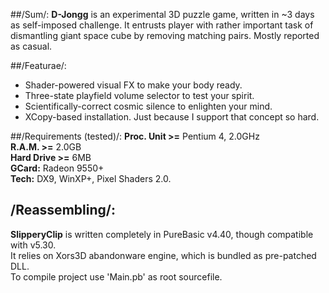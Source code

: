 ##/Sum/:
**D-Jongg** is an experimental 3D puzzle game, written in ~3 days as self-imposed challenge. It entrusts player with rather important task of dismantling giant space cube by removing matching pairs. Mostly reported as casual.  

##/Featurae/:
-	Shader-powered visual FX to make your body ready.
-	Three-state playfield volume selector to test your spirit.
-	Scientifically-correct cosmic silence to enlighten your mind.
-	XCopy-based installation. Just because I support that concept so hard.

##/Requirements (tested)/:
**Proc. Unit >=** Pentium 4, 2.0GHz  
**R.A.M. >=** 2.0GB  
**Hard Drive >=** 6MB  
**GCard:** Radeon 9550+  
**Tech:** DX9, WinXP+, Pixel Shaders 2.0.  

## /Reassembling/:
**SlipperyClip** is written completely in PureBasic v4.40, though compatible with v5.30.  
It relies on Xors3D abandonware engine, which is bundled as pre-patched DLL.  
To compile project use 'Main.pb' as root sourcefile.  
